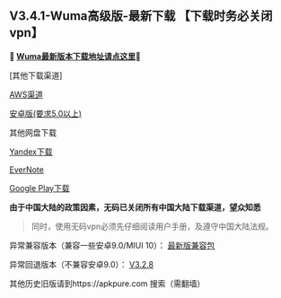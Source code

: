 ## V3.4.1-Wuma高级版-最新下载 【下载时务必关闭vpn】
**🔴 [Wuma最新版本下载地址请点这里](http://psce.pw/E3RDP)🔴**


[其他下载渠道]

[AWS渠道](https://dl0tgz6ee3upo.cloudfront.net/production/app/builds/034/263/184/original/bf46cb1cdc31fe9259df2a6884eaee9f/wuma-3.4.1.apk)

[安卓版(要求5.0以上)](http://176.122.135.123/new/wuma-3.4.1.apk) 

其他网盘下载

[Yandex下载](https://yadi.sk/d/nMyTmarWAukGQw) 

[EverNote](https://www.evernote.com/shard/s633/sh/cc394dd2-845a-4cee-8494-feea53d709a2/cb9efa8840dfd9d68f56abd5ba87f819) 

[Google Play下载](https://play.google.com/store/apps/details?id=com.muma.pn) 


**由于中国大陆的政策因素，无码已关闭所有中国大陆下载渠道，望众知悉**
> 同时，使用无码vpn必须先仔细阅读用户手册，及遵守中国大陆法规。




异常兼容版本（兼容一些安卓9.0/MIUI 10）：
[最新版兼容包](https://www.evernote.com/shard/s633/client/snv?noteGuid=58b71944-0d9f-4eb1-9b1f-a6ea82bb32ce&noteKey=247442fe4f0ada8d47d6640045262ff9&sn=https%3A%2F%2Fwww.evernote.com%2Fshard%2Fs633%2Fsh%2F58b71944-0d9f-4eb1-9b1f-a6ea82bb32ce%2F247442fe4f0ada8d47d6640045262ff9&title=3.4.1-t)

异常回退版本（不兼容安卓9.0）：
[V3.2.8](https://dl0tgz6ee3upo.cloudfront.net/production/app/builds/029/916/046/original/e3ce000a8e429b6081f5f57fa9e645fe/Wuma-git-3.2.8.apk)


其他历史旧版请到https://apkpure.com 搜索（需翻墙）
